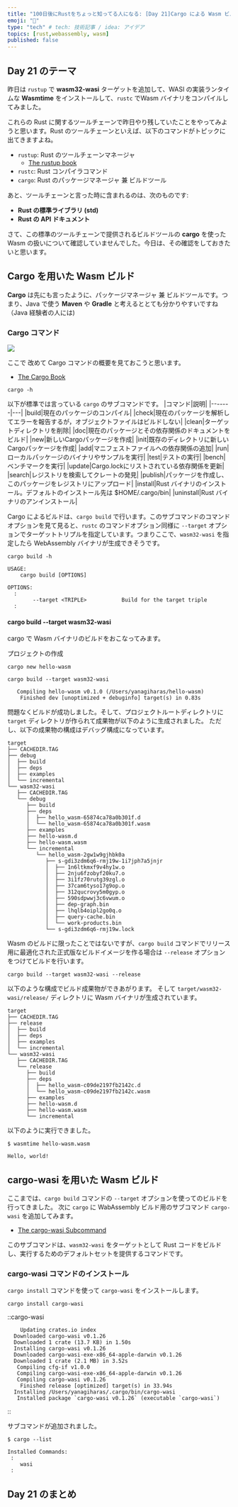 ```yaml
---
title: "100日後にRustをちょっと知ってる人になる: [Day 21]Cargo による Wasm ビルド"
emoji: "🦀"
type: "tech" # tech: 技術記事 / idea: アイデア
topics: [rust,webassembly, wasm]
published: false
---
```

## Day 21 のテーマ

昨日は `rustup` で **wasm32-wasi** ターゲットを追加して、WASI の実装ランタイムな **Wasmtime** をインストールして、`rustc` でWasm バイナリをコンパイルしてみました。

これらの Rust に関するツールチェーンで昨日やり残していたことをやってみようと思います。Rust のツールチェーンといえば、以下のコマンドがトピックに出てきますよね。

- `rustup`: Rust のツールチェーンマネージャ
  - [The rustup book](https://rust-lang.github.io/rustup/index.html)
- `rustc`: Rust コンパイラコマンド
- `cargo`: Rust のパッケージマネージャ 兼 ビルドツール

あと、ツールチェーンと言った時に含まれるのは、次のものです:

- **Rust の標準ライブラリ (std)**
- **Rust の API ドキュメント**

さて、この標準のツールチェーンで提供されるビルドツールの **cargo** を使った Wasm の扱いについて確認していませんでした。今日は、その確認をしておきたいと思います。

## Cargo を用いた Wasm ビルド

**Cargo** は先にも言ったように、パッケージマネージャ 兼 ビルドツールです。つまり、Java で使う **Maven** や **Gradle** と考えるととても分かりやすいですね（Java 経験者の人には)

### Cargo コマンド

![](https://storage.googleapis.com/zenn-user-upload/ae57b535e973-20220913.png)

ここで 改めて Cargo コマンドの概要を見ておこうと思います。

- [The Cargo Book](https://doc.rust-lang.org/cargo/)

```shell
cargo -h
```

以下が標準では言っている `cargo` のサブコマンドです。
|コマンド|説明|
|-------|---|
|build|現在のパッケージのコンパイル|
|check|現在のパッケージを解析してエラーを報告するが，オブジェクトファイルはビルドしない|
|clean|ターゲットディレクトリを削除|
|doc|現在のパッケージとその依存関係のドキュメントをビルド|
|new|新しいCargoパッケージを作成|
|init|既存のディレクトリに新しいCargoパッケージを作成|
|add|マニフェストファイルへの依存関係の追加|
|run|ローカルパッケージのバイナリやサンプルを実行|
|test|テストの実行|
|bench|ベンチマークを実行|
|update|Cargo.lockにリストされている依存関係を更新|
|search|レジストリを検索してクレートの発見|
|publish|パッケージを作成し、このパッケージをレジストリにアップロード|
|install|Rust バイナリのインストール。デフォルトのインストール先は $HOME/.cargo/bin|
|uninstall|Rust バイナリのアンインストール|

Cargo によるビルドは、`cargo build` で行います。このサブコマンドのコマンドオプションを見て見ると、`rustc` のコマンドオプション同様に `--target` オプションでターゲットトリプルを指定しています。つまりここで、`wasm32-wasi` を指定したら WebAssembly バイナリが生成できそうです。

```shell
cargo build -h
```

```shell
USAGE:
    cargo build [OPTIONS]

OPTIONS:
  :
        --target <TRIPLE>           Build for the target triple
  :
```

#### cargo build --target wasm32-wasi

cargo で Wasm バイナリのビルドをおこなってみます。

プロジェクトの作成
```shell
cargo new hello-wasm
```

```shell
cargo build --target wasm32-wasi

   Compiling hello-wasm v0.1.0 (/Users/yanagiharas/hello-wasm)
    Finished dev [unoptimized + debuginfo] target(s) in 0.83s
```

問題なくビルドが成功しました。そして、プロジェクトルートディレクトリに `target` ディレクトリが作られて成果物が以下のように生成されました。
ただし、以下の成果物の構成はデバッグ構成になっています。

```shell
target
├── CACHEDIR.TAG
├── debug
│  ├── build
│  ├── deps
│  ├── examples
│  └── incremental
└── wasm32-wasi
   ├── CACHEDIR.TAG
   └── debug
      ├── build
      ├── deps
      │  ├── hello_wasm-65874ca78a0b301f.d
      │  └── hello_wasm-65874ca78a0b301f.wasm
      ├── examples
      ├── hello-wasm.d
      ├── hello-wasm.wasm
      └── incremental
         └── hello_wasm-2gw1w9gjhbk0a
            ├── s-gdi3zdm6q6-rmj19w-1i7jph7a5jnjr
            │  ├── 1n6ltkmxf9v4hy1w.o
            │  ├── 2nju6fzobyf20ku7.o
            │  ├── 3i1fz70rutg39zgl.o
            │  ├── 37cam6tyso17g9op.o
            │  ├── 312qucrovy5m0gyp.o
            │  ├── 590sdpwwj3c6vwum.o
            │  ├── dep-graph.bin
            │  ├── lhqlb4oipl2go0q.o
            │  ├── query-cache.bin
            │  └── work-products.bin
            └── s-gdi3zdm6q6-rmj19w.lock
```

Wasm のビルドに限ったことではないですが、`cargo build` コマンドでリリース用に最適化された正式版なビルドイメージを作る場合は `--release` オプションをつけてビルドを行います。

```shell
cargo build --target wasm32-wasi --release
```

以下のような構成でビルド成果物ができあがります。
そして `target/wasm32-wasi/release/` ディレクトリに Wasm バイナリが生成されています。

```shell
target
├── CACHEDIR.TAG
├── release
│  ├── build
│  ├── deps
│  ├── examples
│  └── incremental
└── wasm32-wasi
   ├── CACHEDIR.TAG
   └── release
      ├── build
      ├── deps
      │  ├── hello_wasm-c09de2197fb2142c.d
      │  └── hello_wasm-c09de2197fb2142c.wasm
      ├── examples
      ├── hello-wasm.d
      ├── hello-wasm.wasm
      └── incremental
```

以下のように実行できました。

```shell
$ wasmtime hello-wasm.wasm

Hello, world!
```

## cargo-wasi を用いた Wasm ビルド

ここまでは、`cargo build` コマンドの `--target` オプションを使ってのビルドを行ってきました。
次に `cargo` に WabAssembly ビルド用のサブコマンド `cargo-wasi` を追加してみます。

- [The cargo-wasi Subcommand](https://bytecodealliance.github.io/cargo-wasi/)

このサブコマンドは、`wasm32-wasi` をターゲットとして Rust コードをビルドし、実行するためのデフォルトセットを提供するコマンドです。

### cargo-wasi コマンドのインストール

`cargo install` コマンドを使って `cargo-wasi` をインストールします。

```shell
cargo install cargo-wasi
```

::cargo-wasi
```shell
    Updating crates.io index
  Downloaded cargo-wasi v0.1.26
  Downloaded 1 crate (13.7 KB) in 1.50s
  Installing cargo-wasi v0.1.26
  Downloaded cargo-wasi-exe-x86_64-apple-darwin v0.1.26
  Downloaded 1 crate (2.1 MB) in 3.52s
   Compiling cfg-if v1.0.0
   Compiling cargo-wasi-exe-x86_64-apple-darwin v0.1.26
   Compiling cargo-wasi v0.1.26
    Finished release [optimized] target(s) in 33.94s
  Installing /Users/yanagiharas/.cargo/bin/cargo-wasi
   Installed package `cargo-wasi v0.1.26` (executable `cargo-wasi`)
```
::

サブコマンドが追加されました。

```shell
$ cargo --list

Installed Commands:
 :
    wasi
 :
```

## Day 21 のまとめ
